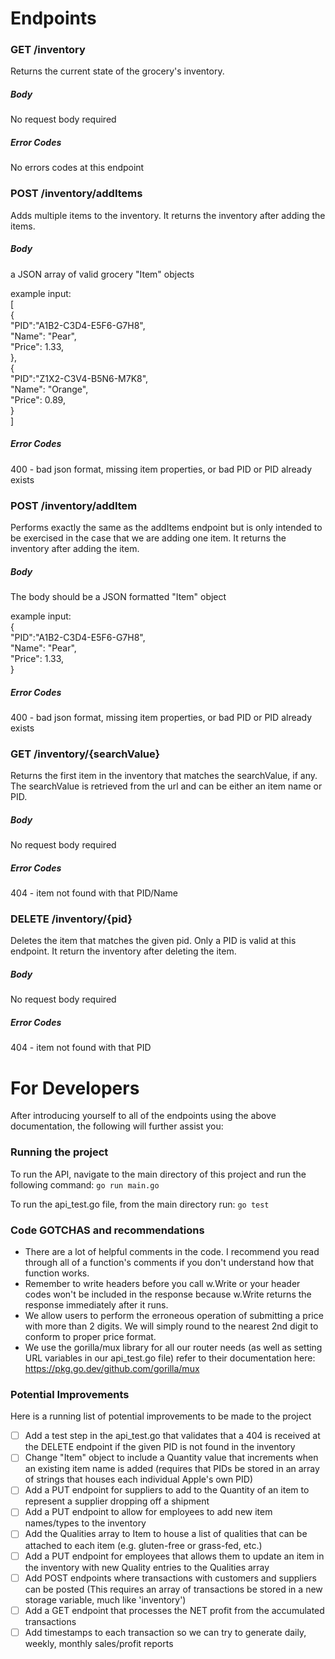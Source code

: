# Endpoints

### GET /inventory
Returns the current state of the grocery's inventory.

##### Body
No request body required

##### Error Codes
No errors codes at this endpoint


### POST /inventory/addItems
Adds multiple items to the inventory. It returns the inventory after adding the items.

##### Body
a JSON array of valid grocery "Item" objects

example input:<br>
[<br>
{<br>
    "PID":"A1B2-C3D4-E5F6-G7H8",<br>
    "Name": "Pear",<br>
    "Price": 1.33,<br>
},<br>
{<br>
    "PID":"Z1X2-C3V4-B5N6-M7K8",<br>
    "Name": "Orange",<br>
    "Price": 0.89,<br>
}<br>
]<br>

##### Error Codes
400 - bad json format, missing item properties, or bad PID or PID already exists


### POST /inventory/addItem
Performs exactly the same as the addItems endpoint but is only intended
to be exercised in the case that we are adding one item.
It returns the inventory after adding the item.
##### Body
The body should be a JSON formatted "Item" object

example input:<br>
{<br>
    "PID":"A1B2-C3D4-E5F6-G7H8",<br>
    "Name": "Pear",<br>
    "Price": 1.33,<br>
}<br>

##### Error Codes
400 - bad json format, missing item properties, or bad PID or PID already exists


### GET /inventory/{searchValue}
Returns the first item in the inventory that matches the searchValue, if any.
The searchValue is retrieved from the url and can be either an item name or PID.

##### Body
No request body required

##### Error Codes
404 - item not found with that PID/Name


### DELETE /inventory/{pid}
Deletes the item that matches the given pid. 
Only a PID is valid at this endpoint.
It return the inventory after deleting the item.

##### Body
No request body required

##### Error Codes
404 - item not found with that PID



# For Developers

After introducing yourself to all of the endpoints using the above documentation, the following will further assist you:

### Running the project
To run the API, navigate to the main directory of this project and run the following command: 
`go run main.go`

To run the api_test.go file, from the main directory run:
`go test`

### Code GOTCHAS and recommendations
* There are a lot of helpful comments in the code. I recommend you read through all of a function's comments if you don't understand how that function works.
* Remember to write headers before you call w.Write or your header codes won't be included in the response because w.Write returns the response immediately after it runs.
* We allow users to perform the erroneous operation of submitting a price with more than 2 digits. We will simply round to the nearest 2nd digit to conform to proper price format.
* We use the gorilla/mux library for all our router needs (as well as setting URL variables in our api_test.go file) refer to their documentation here: https://pkg.go.dev/github.com/gorilla/mux

### Potential Improvements
Here is a running list of potential improvements to be made to the project

- [ ] Add a test step in the api_test.go that validates that a 404 is received at the DELETE endpoint if the given PID is not found in the inventory
- [ ] Change "Item" object to include a Quantity value that increments when an existing item name is added (requires that PIDs be stored in an array of strings that houses each individual Apple's own PID)
- [ ] Add a PUT endpoint for suppliers to add to the Quantity of an item to represent a supplier dropping off a shipment
- [ ] Add a PUT endpoint to allow for employees to add new item names/types to the inventory
- [ ] Add the Qualities array to Item to house a list of qualities that can be attached to each item (e.g. gluten-free or grass-fed, etc.)
- [ ] Add a PUT endpoint for employees that allows them to update an item in the inventory with new Quality entries to the Qualities array 
- [ ] Add POST endpoints where transactions with customers and suppliers can be posted (This requires an array of transactions be stored in a new storage variable, much like 'inventory')
- [ ] Add a GET endpoint that processes the NET profit from the accumulated transactions
- [ ] Add timestamps to each transaction so we can try to generate daily, weekly, monthly sales/profit reports
